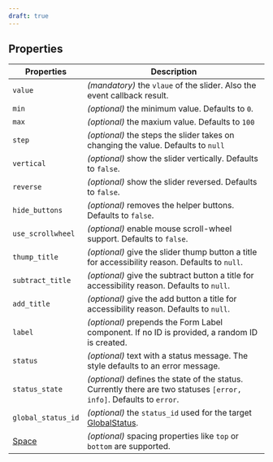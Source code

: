 ```yaml
---
draft: true
---
```


## Properties

| Properties                                      | Description                                                                                                          |
| ----------------------------------------------- | -------------------------------------------------------------------------------------------------------------------- |
| `value`                                         | _(mandatory)_ the `vlaue` of the slider. Also the event callback result.                                             |
| `min`                                           | _(optional)_ the minimum value. Defaults to `0`.                                                                     |
| `max`                                           | _(optional)_ the maxium value. Defaults to `100`                                                                     |
| `step`                                          | _(optional)_ the steps the slider takes on changing the value. Defaults to `null`                                    |
| `vertical`                                      | _(optional)_ show the slider vertically. Defaults to `false`.                                                        |
| `reverse`                                       | _(optional)_ show the slider reversed. Defaults to `false`.                                                          |
| `hide_buttons`                                  | _(optional)_ removes the helper buttons. Defaults to `false`.                                                        |
| `use_scrollwheel`                               | _(optional)_ enable mouse scroll-wheel support. Defaults to `false`.                                                 |
| `thump_title`                                   | _(optional)_ give the slider thump button a title for accessibility reason. Defaults to `null`.                      |
| `subtract_title`                                | _(optional)_ give the subtract button a title for accessibility reason. Defaults to `null`.                          |
| `add_title`                                     | _(optional)_ give the add button a title for accessibility reason. Defaults to `null`.                               |
| `label`                                         | _(optional)_ prepends the Form Label component. If no ID is provided, a random ID is created.                        |
| `status`                                        | _(optional)_ text with a status message. The style defaults to an error message.                                     |
| `status_state`                                  | _(optional)_ defines the state of the status. Currently there are two statuses `[error, info]`. Defaults to `error`. |
| `global_status_id`                              | _(optional)_ the `status_id` used for the target [GlobalStatus](/uilib/components/global-status).                    |
| [Space](/uilib/components/space#tab-properties) | _(optional)_ spacing properties like `top` or `bottom` are supported.                                                |
